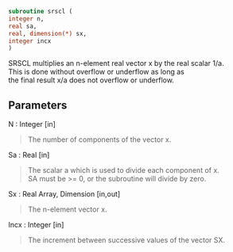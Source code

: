 ```fortran  
subroutine srscl (  
integer n,  
real sa,  
real, dimension(*) sx,  
integer incx  
)  
```  
  
SRSCL multiplies an n-element real vector x by the real scalar 1/a.  
This is done without overflow or underflow as long as  
the final result x/a does not overflow or underflow.  
  
## Parameters  
N : Integer [in]  
> The number of components of the vector x.  
  
Sa : Real [in]  
> The scalar a which is used to divide each component of x.  
> SA must be >= 0, or the subroutine will divide by zero.  
  
Sx : Real Array, Dimension [in,out]  
> The n-element vector x.  
  
Incx : Integer [in]  
> The increment between successive values of the vector SX.  
  
